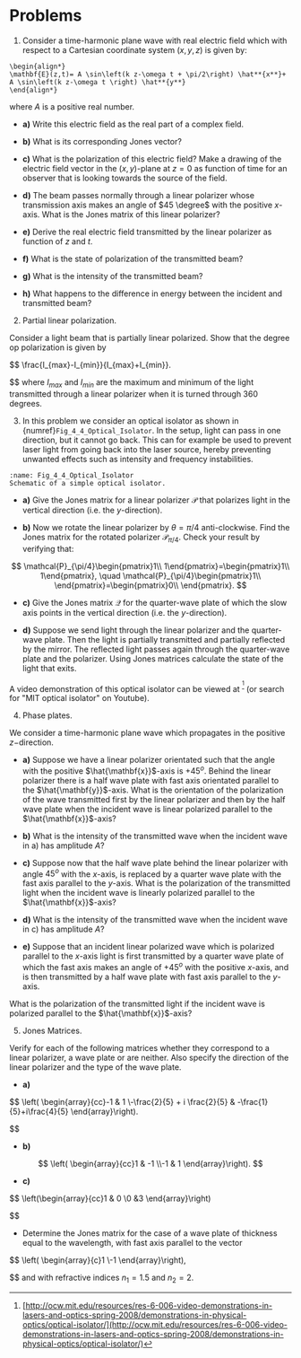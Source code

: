 # Problems

1. Consider a time-harmonic plane wave with real electric field which with respect to a Cartesian coordinate system $(x,y,z)$ is given by:

```{math}
\begin{align*}
\mathbf{E}(z,t)= A \sin\left(k z-\omega t + \pi/2\right) \hat**{x**}+ A \sin\left(k z-\omega t \right) \hat**{y**}
\end{align*}
```
where $A$ is a positive real number.

- **a)** Write this electric field as the real part of a complex field.

- **b)** What is its corresponding Jones vector?

- **c)** What is the polarization of this electric field? Make a drawing of the electric field vector in the $(x,y)$-plane at $z=0$ as function of time for an observer that is looking towards the source of the field.

- **d)** The beam passes normally through a linear polarizer whose transmission axis makes an angle of $45 \degree$ with the positive $x$-axis.
What is the Jones matrix of this linear polarizer?

- **e)** Derive the real electric field transmitted by the linear polarizer as function of $z$ and $t$.

- **f)** What is the state of polarization of the transmitted beam?

- **g)** What is the intensity of the transmitted beam?

- **h)** What happens to the difference in energy between the incident and transmitted beam?


2. Partial linear polarization. 

Consider a light beam that is partially linear polarized. Show that the degree op polarization is given by

$$
\frac{I_{max}-I_{min}}{I_{max}+I_{min}}.

$$
where $I_{max}$ and $I_{min}$ are the maximum and minimum of the light transmitted through a linear polarizer when it is turned through 360 degrees.

3. In this problem we consider an optical isolator as shown in {numref}`Fig_4_4_Optical_Isolator`. In the setup, light can pass in one direction, but it cannot go back. This can for example be used to prevent laser light from going back into the laser source, hereby preventing unwanted effects such as intensity and frequency instabilities.

```{figure} ../Images/Chapter_4/Ex_4_4_Optical_Isolator.png
:name: Fig_4_4_Optical_Isolator
Schematic of a simple optical isolator.
```

- **a)** Give the Jones matrix for a linear polarizer $\mathcal{P}$ that polarizes light in the vertical direction (i.e. the $y$-direction).

- **b)** Now we rotate the linear polarizer by $\theta=\pi/4$ anti-clockwise. Find the Jones matrix for the rotated polarizer $\mathcal{P}_{\pi/4}$. Check your result by verifying that:

$$
\mathcal{P}_{\pi/4}\begin{pmatrix}1\\
1\end{pmatrix}=\begin{pmatrix}1\\
1\end{pmatrix},
\quad
\mathcal{P}_{\pi/4}\begin{pmatrix}1\\
\end{pmatrix}=\begin{pmatrix}0\\
\end{pmatrix}.
$$


- **c)** Give the Jones matrix $\mathcal{Q}$ for the quarter-wave plate of which the slow axis points in the vertical direction (i.e. the $y$-direction).


- **d)** Suppose we send light through the linear polarizer and the quarter-wave plate. Then the light is partially transmitted and partially reflected by the mirror. The reflected light passes again through the quarter-wave plate and the polarizer. Using Jones matrices calculate the state of the light that exits.

A video demonstration of this optical isolator can be viewed at <sup>[^1]</sup> (or search for "MIT optical isolator" on Youtube).


4. Phase plates. 

We consider a time-harmonic plane wave which propagates in the positive $z-$direction.
- **a)** Suppose we have a linear polarizer orientated such that the angle with the positive $\hat{\mathbf{x}}$-axis is $+45^o$. Behind the linear polarizer there is a half wave plate with fast axis orientated parallel to the $\hat{\mathbf{y}}$-axis.
What is the orientation of the polarization of the wave transmitted first by the linear polarizer and then by the half wave plate when the incident wave is linear polarized parallel to the $\hat{\mathbf{x}}$-axis?

- **b)** What is the intensity of the transmitted wave when the incident wave in a) has amplitude $A$?

- **c)** Suppose now that the half wave plate behind the linear polarizer with angle $45^o$ with the $x$-axis, is replaced by a quarter wave plate with the fast axis parallel to the $y$-axis.
What is the polarization of the transmitted light when the incident wave is linearly polarized parallel to the $\hat{\mathbf{x}}$-axis?


- **d)** What is the intensity of the transmitted wave when the incident wave in c) has amplitude $A$?

- **e)** Suppose that an incident linear polarized wave which is polarized parallel to the $x$-axis light is first transmitted by a quarter wave plate of which the fast axis makes an angle of $+45^o$ with the positive $x$-axis, and is then transmitted by a half wave plate with fast axis parallel to the $y$-axis.

What is the polarization of the transmitted light if the incident wave is polarized parallel to the $\hat{\mathbf{x}}$-axis?

5. Jones Matrices.

Verify for each of the following matrices whether they correspond to a linear polarizer, a wave plate or are neither. Also specify the direction of the linear polarizer and the type of the wave plate.
- **a)**

$$
\left( \begin{array}{cc}-1 & 1 \\-\frac{2}{5} + i \frac{2}{5} & -\frac{1}{5}+i\frac{4}{5}
\end{array}\right).

$$

- **b)**

$$
\left( \begin{array}{cc}1 & -1 \\-1 & 1
\end{array}\right).
$$


- **c)**

$$
\left(\begin{array}{cc}1 & 0 \\0 &3
\end{array}\right)

$$
- Determine the Jones matrix for the case of a wave plate of thickness equal to the wavelength, with fast axis parallel to the vector

$$
\left( \begin{array}{c}1 \\-1
\end{array}\right),

$$
and with refractive indices $n_1=1.5$ and $n_2=2$.



[^1]:  [http://ocw.mit.edu/resources/res-6-006-video-demonstrations-in-lasers-and-optics-spring-2008/demonstrations-in-physical-optics/optical-isolator/](http://ocw.mit.edu/resources/res-6-006-video-demonstrations-in-lasers-and-optics-spring-2008/demonstrations-in-physical-optics/optical-isolator/)

